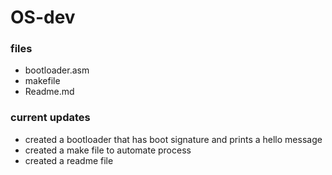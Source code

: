 # OS-dev 

### files
- bootloader.asm
- makefile
- Readme.md

### current updates
- created a bootloader that has boot signature and prints a hello message
- created a make file to automate process
- created a readme file